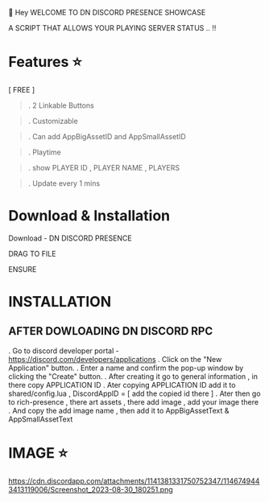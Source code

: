 :wave: Hey WELCOME TO DN DISCORD PRESENCE SHOWCASE

A SCRIPT THAT ALLOWS YOUR PLAYING SERVER STATUS .. !!

# Features :star:

   [ FREE ]
   
>. 2 Linkable Buttons

>. Customizable

>. Can add AppBigAssetID and  AppSmallAssetID

>. Playtime

>. show PLAYER ID , PLAYER NAME , PLAYERS

>. Update every 1 mins 


# Download & Installation

Download - DN DISCORD PRESENCE

DRAG TO FILE

ENSURE 


# INSTALLATION

AFTER DOWLOADING DN DISCORD RPC
---------
. Go to discord developer portal - https://discord.com/developers/applications
. Click on the "New Application" button.
. Enter a name and confirm the pop-up window by clicking the "Create" button.
. After creating it go to general information , in there copy APPLICATION ID
. Ater copying APPLICATION ID add it to shared/config.lua ,  DiscordAppID = [ add the copied id there ]
. Ater then go to  rich-presence , there art assets , there add image , add your image there
. And copy the add image name , then add it to   AppBigAssetText &  AppSmallAssetText



# IMAGE :star:
https://cdn.discordapp.com/attachments/1141381331750752347/1146749443413119006/Screenshot_2023-08-30_180251.png
